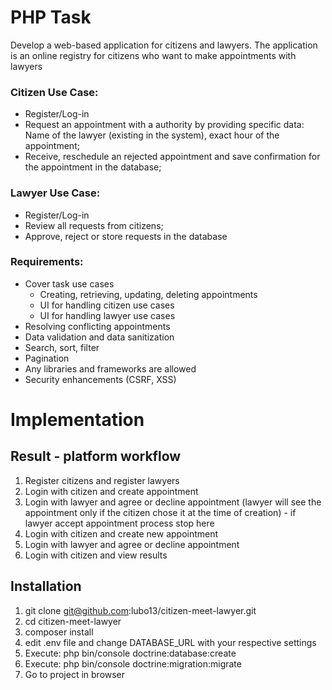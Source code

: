 # PHP Task
Develop a web-based application for citizens and lawyers.
The application is an online registry for citizens who want to make appointments with lawyers

### Citizen Use Case:

- Register/Log-in
- Request an appointment with a authority by providing specific data: Name of the lawyer (existing in the system),
exact hour of the appointment;
- Receive, reschedule an rejected appointment and save confirmation for the appointment in the database;

### Lawyer Use Case:

- Register/Log-in
- Review all requests from citizens;
- Approve, reject or store requests in the database

### Requirements:

- Cover task use cases
    - Creating, retrieving, updating, deleting appointments
    - UI for handling citizen use cases
    - UI for handling lawyer use cases
- Resolving conflicting appointments
- Data validation and data sanitization
- Search, sort, filter
- Pagination
- Any libraries and frameworks are allowed
- Security enhancements (CSRF, XSS)

# Implementation

## Result - platform workflow  
1. Register citizens and register lawyers
2. Login with citizen and create appointment
3. Login with lawyer and agree or decline appointment (lawyer will see the appointment only if the citizen chose it at the time of creation) - if lawyer accept appointment process stop here
4. Login with citizen and create new appointment 
5. Login with lawyer and agree or decline appointment 
6. Login with citizen and view results

## Installation
1. git clone git@github.com:lubo13/citizen-meet-lawyer.git
2. cd citizen-meet-lawyer
3. composer install
4. edit .env file and change DATABASE_URL with your respective settings
5. Execute: php bin/console doctrine:database:create
6. Execute: php bin/console doctrine:migration:migrate
7. Go to project in browser
